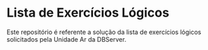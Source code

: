 # Lista de Exercícios Lógicos

Este repositório é referente a solução da lista de exercícios lógicos solicitados pela Unidade Ar da DBServer.

